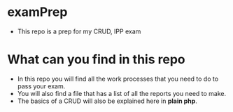 # examPrep

- This repo is a prep for my CRUD, IPP exam

# What can you find in this repo

- In this repo you will find all the work processes that you need to do to pass your exam.
- You will also find a file that has a list of all the reports you need to make.
- The basics of a CRUD will also be explained here in **plain php**.